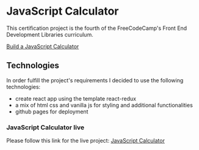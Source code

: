 # JavaScript Calculator

This certification project is the fourth of the FreeCodeCamp's Front End Development Libraries curriculum.

[Build a JavaScript Calculator](https://www.freecodecamp.org/learn/front-end-development-libraries/front-end-development-libraries-projects/build-a-javascript-calculator)

## Technologies

In order fulfill the project's requirements I decided to use the following technologies:

-   create react app using the template react-redux
-   a mix of html css and vanilla js for styling and additional functionalities
-   github pages for deployment

### JavaScript Calculator live

Please follow this link for the live project: [JavaScript Calculator](https://dnlk86.github.io/javascript-calculator)

